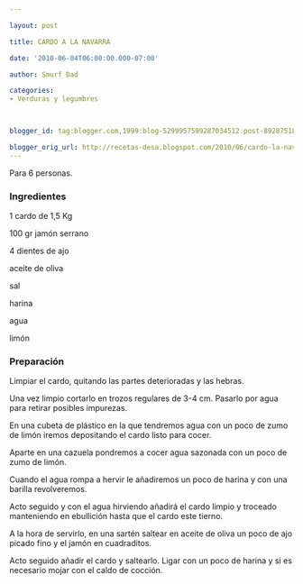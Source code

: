 ```yaml
---

layout: post

title: CARDO A LA NAVARRA

date: '2010-06-04T06:00:00.000-07:00'

author: Smurf Dad

categories:
- Verduras y legumbres



blogger_id: tag:blogger.com,1999:blog-5299957599287034512.post-8928751880452241232

blogger_orig_url: http://recetas-desa.blogspot.com/2010/06/cardo-la-navarra.html
---
```


Para 6 personas.

<h3>Ingredientes</h3>

1 cardo de 1,5 Kg

100 gr jamón serrano

4 dientes de ajo

aceite de oliva

sal

harina

agua

limón

<h3>Preparación</h3>

Limpiar el cardo, quitando las partes deterioradas y las hebras.

Una vez limpio cortarlo en trozos regulares de 3-4 cm. Pasarlo por agua para retirar posibles impurezas.

En una cubeta de plástico en la que tendremos agua con un poco de zumo de limón iremos depositando el cardo listo para cocer.

Aparte en una cazuela pondremos a cocer agua sazonada con un poco de zumo de limón.

Cuando el agua rompa a hervir le añadiremos un poco de harina y con una barilla revolveremos.

Acto seguido y con el agua hirviendo añadirá el cardo limpio y troceado manteniendo en ebullición hasta que el cardo este tierno.

A la hora de servirlo, en una sartén saltear en aceite de oliva un poco de ajo picado fino y el jamón en cuadraditos.

Acto seguido añadir el cardo y saltearlo. Ligar con un poco de harina y si es necesario mojar con el caldo de cocción.

